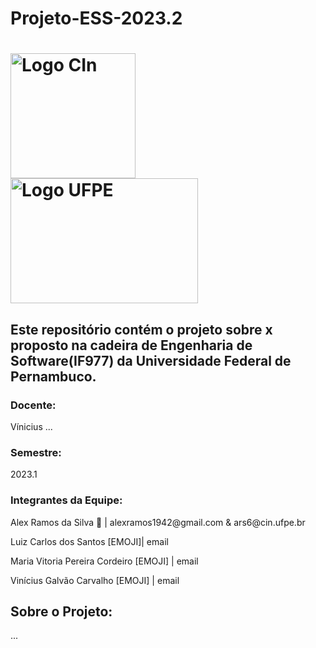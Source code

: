 # Projeto-ESS-2023.2

<h1 vertical-align= "middle">
  <img src="https://github.com/Alexramoss/Projeto-ES-2023.2/assets/93000795/d5406222-3948-4e09-b4fe-521dd665cfd9" alt="Logo CIn"     height=200px width=200px> <img src="https://github.com/Alexramoss/Projeto-ES-2023.2/assets/93000795/165974cb-1fe2-45b2-ba05-13d7c526f1cf" alt="Logo UFPE" height=200px width=300px>
</h1>

## Este repositório contém o projeto sobre x proposto na cadeira de Engenharia de Software(IF977) da Universidade Federal de Pernambuco.

### Docente: 
<p align="left" vertical-align= "middle">Vínicius ...</p>

### Semestre: 
<p align="left" vertical-align= "middle">2023.1</p>

### Integrantes da Equipe:
<p align="left" vertical-align= "middle">Alex Ramos da Silva 🌟 | alexramos1942@gmail.com & ars6@cin.ufpe.br</p>
<p align="left" vertical-align= "middle">Luiz Carlos dos Santos [EMOJI]| email</p>
<p align="left" vertical-align= "middle">Maria Vitoria Pereira Cordeiro [EMOJI] | email</p>
<p align="left" vertical-align= "middle">Vinícius Galvão Carvalho [EMOJI] | email</p>

## Sobre o Projeto:

...
